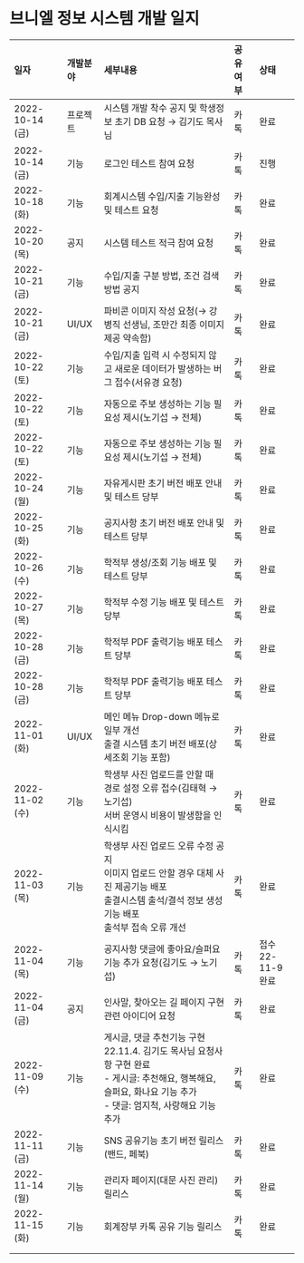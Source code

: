 # 브니엘 정보 시스템 개발 일지

|일자|개발분야|세부내용|공유여부|상태|
|:---|:---|:---|:---|:---|
|2022-10-14 (금)|프로젝트|시스템 개발 착수 공지 및 학생정보 초기 DB 요청 $\to$ 김기도 목사님|카톡|완료|
|2022-10-14 (금)|기능|로그인 테스트 참여 요청|카톡|진행|
|2022-10-18 (화)|기능|회계시스템 수입/지출 기능완성 및 테스트 요청|카톡|완료|
|2022-10-20 (목)|공지|시스템 테스트 적극 참여 요청|카톡|완료|
|2022-10-21 (금)|기능|수입/지출 구분 방법, 조건 검색 방법 공지|카톡|완료|
|2022-10-21 (금)|UI/UX|파비콘 이미지 작성 요청($\to$ 강병직 선생님, 조만간 최종 이미지 제공 약속함)|카톡|완료|
|2022-10-22 (토)|기능|수입/지출 입력 시 수정되지 않고 새로운 데이터가 발생하는 버그 접수(서유경 요청)|카톡|완료|
|2022-10-22 (토)|기능|자동으로 주보 생성하는 기능 필요성 제시(노기섭 $\to$ 전체)|카톡|완료|
|2022-10-22 (토)|기능|자동으로 주보 생성하는 기능 필요성 제시(노기섭 $\to$ 전체)|카톡|완료|
|2022-10-24 (월)|기능|자유게시판 초기 버전 배포 안내 및 테스트 당부|카톡|완료|
|2022-10-25 (화)|기능|공지사항 초기 버전 배포 안내 및 테스트 당부|카톡|완료|
|2022-10-26 (수)|기능|학적부 생성/조회 기능 배포 및 테스트 당부|카톡|완료|
|2022-10-27 (목)|기능|학적부 수정 기능 배포 및 테스트 당부|카톡|완료|
|2022-10-28 (금)|기능|학적부 PDF 출력기능 배포 테스트 당부|카톡|완료|
|2022-10-28 (금)|기능|학적부 PDF 출력기능 배포 테스트 당부|카톡|완료|
|2022-11-01 (화)|UI/UX|메인 메뉴 Drop-down 메뉴로 일부 개선<br>출결 시스템 초기 버전 배포(상세조회 기능 포함)|카톡|완료|
|2022-11-02 (수)|기능|학생부 사진 업로드를 안할 때 <br>경로 설정 오류 접수(김태혁 $\to$ 노기섭)<br>서버 운영시 비용이 발생함을 인식시킴|카톡|완료|
|2022-11-03 (목)|기능|학생부 사진 업로드 오류 수정 공지<br>이미지 업로드 안할 경우 대체 사진 제공기능 배포<br>출결시스템 출석/결석 정보 생성기능 배포<br>출석부 접속 오류 개선|카톡|완료|
|2022-11-04 (목)|기능|공지사항 댓글에 좋아요/슬퍼요 <br>기능 추가 요청(김기도 $\to$ 노기섭)|카톡|접수<br>22-11-9 완료|
|2022-11-04 (금)|공지|인사말, 찾아오는 길 페이지 구현 관련 아이디어 요청|카톡|완료|
|2022-11-09 (수)|기능|게시글, 댓글 추천기능 구현<br>22.11.4. 김기도 목사님 요청사항 구현 완료 <br> - 게시글: 추천해요, 행복해요, 슬퍼요, 화나요 기능 추가<br> - 댓글: 엄지척, 사랑해요 기능 추가|카톡|완료|
|2022-11-11 (금)|기능|SNS 공유기능 초기 버전 릴리스(밴드, 페북)|카톡|완료|
|2022-11-14 (월)|기능|관리자 페이지(대문 사진 관리) 릴리스|카톡|완료|
|2022-11-15 (화)|기능|회계장부 카톡 공유 기능 릴리스|카톡|완료|
||||||
||||||
